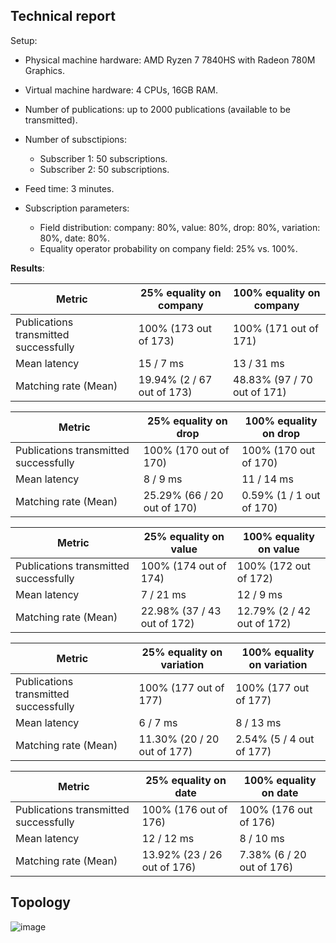## Technical report
Setup:

- Physical machine hardware: AMD Ryzen 7 7840HS with Radeon 780M Graphics.
- Virtual machine hardware: 4 CPUs, 16GB RAM.
- Number of publications: up to 2000 publications (available to be transmitted).
- Number of subsctipions:
  - Subscriber 1: 50 subscriptions.
  - Subscriber 2: 50 subscriptions.
 
- Feed time: 3 minutes.
- Subscription parameters:
  - Field distribution: company: 80%, value: 80%, drop: 80%, variation: 80%, date: 80%.
  - Equality operator probability on company field: 25% vs. 100%.
 
**Results**:

| Metric                                | 25% equality on company       | 100% equality on company             |
|---------------------------------------|-------------------------------|--------------------------------------|
| Publications transmitted successfully | 100% (173 out of 173)         | 100% (171 out of 171)                |
| Mean latency                          | 15 / 7 ms                     | 13 / 31 ms                           |
| Matching rate (Mean)                  | 19.94% (2 / 67 out of 173)    | 48.83% (97 / 70 out of 171)          |


| Metric                                | 25% equality on drop          | 100% equality on drop                |
|---------------------------------------|-------------------------------|--------------------------------------|
| Publications transmitted successfully | 100% (170 out of 170)         | 100% (170 out of 170)                |
| Mean latency                          | 8 / 9 ms                      | 11 / 14 ms                           |
| Matching rate (Mean)                  | 25.29% (66 / 20 out of 170)   | 0.59% (1 / 1 out of 170)             |


| Metric                                | 25% equality on value         | 100% equality on value               |
|---------------------------------------|-------------------------------|--------------------------------------|
| Publications transmitted successfully | 100% (174 out of 174)         | 100% (172 out of 172)                |
| Mean latency                          | 7 / 21 ms                     | 12 / 9 ms                            |
| Matching rate (Mean)                  | 22.98% (37 / 43 out of 172)   | 12.79% (2 / 42 out of 172)           |


| Metric                                | 25% equality on variation     | 100% equality on variation           |
|---------------------------------------|-------------------------------|--------------------------------------|
| Publications transmitted successfully | 100% (177 out of 177)         | 100% (177 out of 177)                |
| Mean latency                          | 6 / 7 ms                      | 8 / 13 ms                            |
| Matching rate (Mean)                  | 11.30% (20 / 20 out of 177)   | 2.54% (5 / 4 out of 177)             |


| Metric                                | 25% equality on date          | 100% equality on date                |
|---------------------------------------|-------------------------------|--------------------------------------|
| Publications transmitted successfully | 100% (176 out of 176)         | 100% (176 out of 176)                |
| Mean latency                          | 12 / 12 ms                    | 8 / 10 ms                            |
| Matching rate (Mean)                  | 13.92% (23 / 26 out of 176)   | 7.38% (6 / 20 out of 176)            |

## Topology

![image](https://github.com/OpariucRares/EBS-2024-Rares-Team/assets/25665859/32aff337-f3da-41a5-86ba-17b7be7ce5aa)

